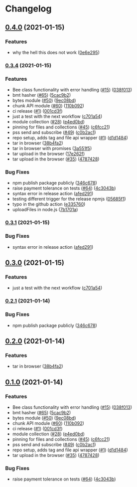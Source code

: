 # Changelog

## [0.4.0](https://www.github.com/vojtechsimetka/bee-js/compare/v0.3.4...v0.4.0) (2021-01-15)


### Features

* why the hell this does not work ([0e6e295](https://www.github.com/vojtechsimetka/bee-js/commit/0e6e2957142541ef9af90ea98a81f5fe22c0831c))

### [0.3.4](https://www.github.com/vojtechsimetka/bee-js/compare/v0.3.3...v0.3.4) (2021-01-15)


### Features

* Bee class functionality with error handling ([#15](https://www.github.com/vojtechsimetka/bee-js/issues/15)) ([038f013](https://www.github.com/vojtechsimetka/bee-js/commit/038f013f44e31cb024e7503db19e8c7c116debc5))
* bmt hasher ([#65](https://www.github.com/vojtechsimetka/bee-js/issues/65)) ([5cac9b2](https://www.github.com/vojtechsimetka/bee-js/commit/5cac9b2b573a2dfbaf7705e889dfada1520787a2))
* bytes module ([#50](https://www.github.com/vojtechsimetka/bee-js/issues/50)) ([9ec08bd](https://www.github.com/vojtechsimetka/bee-js/commit/9ec08bd4b5c5fa1df424f43c3d1f4d640d98b7fd))
* chunk API module ([#60](https://www.github.com/vojtechsimetka/bee-js/issues/60)) ([110b092](https://www.github.com/vojtechsimetka/bee-js/commit/110b092b88b25cb6c2b69a2713ce95da54012eb0))
* ci release ([#1](https://www.github.com/vojtechsimetka/bee-js/issues/1)) ([001cd3f](https://www.github.com/vojtechsimetka/bee-js/commit/001cd3f849e390b8f545ae39c661c10b3151bf95))
* just a test with the next workflow ([c701a54](https://www.github.com/vojtechsimetka/bee-js/commit/c701a546f099a156ce7f07ce22ff2dfb78eaae25))
* module collection ([#28](https://www.github.com/vojtechsimetka/bee-js/issues/28)) ([e4ed0bd](https://www.github.com/vojtechsimetka/bee-js/commit/e4ed0bd265521c1c11eb55be039219a01edf2112))
* pinning for files and collections ([#45](https://www.github.com/vojtechsimetka/bee-js/issues/45)) ([c6fcc21](https://www.github.com/vojtechsimetka/bee-js/commit/c6fcc21389414a2d420525bef3b5eda8f829cd3b))
* pss send and subscribe ([#49](https://www.github.com/vojtechsimetka/bee-js/issues/49)) ([c0b2ac1](https://www.github.com/vojtechsimetka/bee-js/commit/c0b2ac1dc89475755d967e374135af755c0686ef))
* repo setup, adds tag and file api wrapper ([#1](https://www.github.com/vojtechsimetka/bee-js/issues/1)) ([d1d1484](https://www.github.com/vojtechsimetka/bee-js/commit/d1d148431143059bb55c579ffceb6dcee836c5e2))
* tar in browser ([38b4fa2](https://www.github.com/vojtechsimetka/bee-js/commit/38b4fa27be26885146d636c51d8aba16d127f4bf))
* tar in browser with promises ([3a551f5](https://www.github.com/vojtechsimetka/bee-js/commit/3a551f5bf6d01a23f1cf7f1de504b6187ac9d828))
* tar upload in the browser ([17e262f](https://www.github.com/vojtechsimetka/bee-js/commit/17e262f3973fb7019ba09bd9a5f01e4095e6d673))
* tar upload in the browser ([#35](https://www.github.com/vojtechsimetka/bee-js/issues/35)) ([4787428](https://www.github.com/vojtechsimetka/bee-js/commit/4787428e2867d6b931e3dd4afcbdff019e75434b))


### Bug Fixes

* npm publish package publicly ([346c678](https://www.github.com/vojtechsimetka/bee-js/commit/346c6787732b334e5ffd9f683ae0d818a846ca6f))
* raise payment tolerance on tests ([#64](https://www.github.com/vojtechsimetka/bee-js/issues/64)) ([4c3043b](https://www.github.com/vojtechsimetka/bee-js/commit/4c3043be4034611c1b69d75f781a88366697c6b4))
* syntax error in release action ([afed291](https://www.github.com/vojtechsimetka/bee-js/commit/afed291c6eae219a292310f85188896c1a620dd5))
* testing different trigger for the release npmjs ([05685f1](https://www.github.com/vojtechsimetka/bee-js/commit/05685f1340fe6bc66bada913b3a4b24ec6cec274))
* typo in the github action ([e335760](https://www.github.com/vojtechsimetka/bee-js/commit/e33576028a4a2a2304eb2a6b890b5e44c1ee0de1))
* uploadFiles in node.js ([7b1701a](https://www.github.com/vojtechsimetka/bee-js/commit/7b1701aefa4aefc36238bee9d42ee37c34281293))

### [0.3.1](https://www.github.com/vojtechsimetka/bee-js/compare/v0.3.0...v0.3.1) (2021-01-15)


### Bug Fixes

* syntax error in release action ([afed291](https://www.github.com/vojtechsimetka/bee-js/commit/afed291c6eae219a292310f85188896c1a620dd5))

## [0.3.0](https://www.github.com/vojtechsimetka/bee-js/compare/v0.2.1...v0.3.0) (2021-01-15)


### Features

* just a test with the next workflow ([c701a54](https://www.github.com/vojtechsimetka/bee-js/commit/c701a546f099a156ce7f07ce22ff2dfb78eaae25))

### [0.2.1](https://www.github.com/vojtechsimetka/bee-js/compare/v0.2.0...v0.2.1) (2021-01-14)


### Bug Fixes

* npm publish package publicly ([346c678](https://www.github.com/vojtechsimetka/bee-js/commit/346c6787732b334e5ffd9f683ae0d818a846ca6f))

## [0.2.0](https://www.github.com/vojtechsimetka/bee-js/compare/v0.1.0...v0.2.0) (2021-01-14)


### Features

* tar in browser ([38b4fa2](https://www.github.com/vojtechsimetka/bee-js/commit/38b4fa27be26885146d636c51d8aba16d127f4bf))

## [0.1.0](https://www.github.com/vojtechsimetka/bee-js/compare/v0.1.0...v0.1.0) (2021-01-14)


### Features

* Bee class functionality with error handling ([#15](https://www.github.com/vojtechsimetka/bee-js/issues/15)) ([038f013](https://www.github.com/vojtechsimetka/bee-js/commit/038f013f44e31cb024e7503db19e8c7c116debc5))
* bmt hasher ([#65](https://www.github.com/vojtechsimetka/bee-js/issues/65)) ([5cac9b2](https://www.github.com/vojtechsimetka/bee-js/commit/5cac9b2b573a2dfbaf7705e889dfada1520787a2))
* bytes module ([#50](https://www.github.com/vojtechsimetka/bee-js/issues/50)) ([9ec08bd](https://www.github.com/vojtechsimetka/bee-js/commit/9ec08bd4b5c5fa1df424f43c3d1f4d640d98b7fd))
* chunk API module ([#60](https://www.github.com/vojtechsimetka/bee-js/issues/60)) ([110b092](https://www.github.com/vojtechsimetka/bee-js/commit/110b092b88b25cb6c2b69a2713ce95da54012eb0))
* ci release ([#1](https://www.github.com/vojtechsimetka/bee-js/issues/1)) ([001cd3f](https://www.github.com/vojtechsimetka/bee-js/commit/001cd3f849e390b8f545ae39c661c10b3151bf95))
* module collection ([#28](https://www.github.com/vojtechsimetka/bee-js/issues/28)) ([e4ed0bd](https://www.github.com/vojtechsimetka/bee-js/commit/e4ed0bd265521c1c11eb55be039219a01edf2112))
* pinning for files and collections ([#45](https://www.github.com/vojtechsimetka/bee-js/issues/45)) ([c6fcc21](https://www.github.com/vojtechsimetka/bee-js/commit/c6fcc21389414a2d420525bef3b5eda8f829cd3b))
* pss send and subscribe ([#49](https://www.github.com/vojtechsimetka/bee-js/issues/49)) ([c0b2ac1](https://www.github.com/vojtechsimetka/bee-js/commit/c0b2ac1dc89475755d967e374135af755c0686ef))
* repo setup, adds tag and file api wrapper ([#1](https://www.github.com/vojtechsimetka/bee-js/issues/1)) ([d1d1484](https://www.github.com/vojtechsimetka/bee-js/commit/d1d148431143059bb55c579ffceb6dcee836c5e2))
* tar upload in the browser ([#35](https://www.github.com/vojtechsimetka/bee-js/issues/35)) ([4787428](https://www.github.com/vojtechsimetka/bee-js/commit/4787428e2867d6b931e3dd4afcbdff019e75434b))


### Bug Fixes

* raise payment tolerance on tests ([#64](https://www.github.com/vojtechsimetka/bee-js/issues/64)) ([4c3043b](https://www.github.com/vojtechsimetka/bee-js/commit/4c3043be4034611c1b69d75f781a88366697c6b4))
